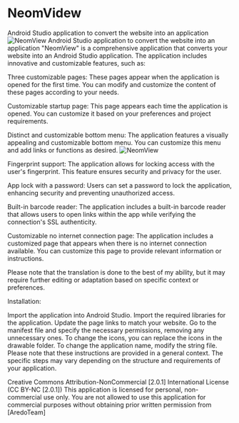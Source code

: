 # NeomVidew
Android Studio application to convert the website into an application
![NeomView](https://github.com/aredoteam/NeomVidew/blob/main/neom-vew-by-aredo.io.png)
Android Studio application to convert the website into an application "NeomView" is a comprehensive application that converts your website into an Android Studio application. The application includes innovative and customizable features, such as:

Three customizable pages: These pages appear when the application is opened for the first time. You can modify and customize the content of these pages according to your needs.

Customizable startup page: This page appears each time the application is opened. You can customize it based on your preferences and project requirements.

Distinct and customizable bottom menu: The application features a visually appealing and customizable bottom menu. You can customize this menu and add links or functions as desired.
![NeomView](https://github.com/aredoteam/NeomVidew/blob/main/menu.png)

Fingerprint support: The application allows for locking access with the user's fingerprint. This feature ensures security and privacy for the user.

App lock with a password: Users can set a password to lock the application, enhancing security and preventing unauthorized access.

Built-in barcode reader: The application includes a built-in barcode reader that allows users to open links within the app while verifying the connection's SSL authenticity.

Customizable no internet connection page: The application includes a customized page that appears when there is no internet connection available. You can customize this page to provide relevant information or instructions.

Please note that the translation is done to the best of my ability, but it may require further editing or adaptation based on specific context or preferences.

Installation:

Import the application into Android Studio. Import the required libraries for the application. Update the page links to match your website. Go to the manifest file and specify the necessary permissions, removing any unnecessary ones. To change the icons, you can replace the icons in the drawable folder. To change the application name, modify the string file. Please note that these instructions are provided in a general context. The specific steps may vary depending on the structure and requirements of your application.

Creative Commons Attribution-NonCommercial [2.0.1] International License (CC BY-NC [2.0.1]) This application is licensed for personal, non-commercial use only. You are not allowed to use this application for commercial purposes without obtaining prior written permission from [AredoTeam]
